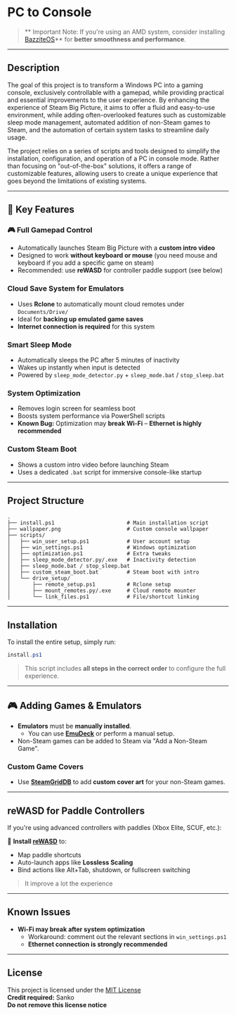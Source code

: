 # PC to Console

> ** Important Note: If you're using an AMD system, consider installing [BazziteOS](https://bazzite.gg/)** for **better smoothness and performance**.

---

## Description

The goal of this project is to transform a Windows PC into a gaming console, exclusively controllable with a gamepad, while providing practical and essential improvements to the user experience. By enhancing the experience of Steam Big Picture, it aims to offer a fluid and easy-to-use environment, while adding often-overlooked features such as customizable sleep mode management, automated addition of non-Steam games to Steam, and the automation of certain system tasks to streamline daily usage.

The project relies on a series of scripts and tools designed to simplify the installation, configuration, and operation of a PC in console mode. Rather than focusing on "out-of-the-box" solutions, it offers a range of customizable features, allowing users to create a unique experience that goes beyond the limitations of existing systems.

---

## 🚀 Key Features

### 🎮 Full Gamepad Control
- Automatically launches Steam Big Picture with a **custom intro video**
- Designed to work **without keyboard or mouse** (you need mouse and keyboard if you add a specific game on steam)
- Recommended: use **reWASD** for controller paddle support (see below)

### Cloud Save System for Emulators
- Uses **Rclone** to automatically mount cloud remotes under `Documents/Drive/`
- Ideal for **backing up emulated game saves**
- **Internet connection is required** for this system

### Smart Sleep Mode
- Automatically sleeps the PC after 5 minutes of inactivity
- Wakes up instantly when input is detected
- Powered by `sleep_mode_detector.py` + `sleep_mode.bat` / `stop_sleep.bat`

### System Optimization
- Removes login screen for seamless boot
- Boosts system performance via PowerShell scripts
- **Known Bug:** Optimization may **break Wi-Fi** – **Ethernet is highly recommended**

### Custom Steam Boot
- Shows a custom intro video before launching Steam
- Uses a dedicated `.bat` script for immersive console-like startup

---

## Project Structure

```
.
├── install.ps1                       # Main installation script
├── wallpaper.png                     # Custom console wallpaper
├── scripts/
│   ├── win_user_setup.ps1            # User account setup
│   ├── win_settings.ps1              # Windows optimization
│   ├── optimization.ps1              # Extra tweaks
│   ├── sleep_mode_detector.py/.exe   # Inactivity detection
│   ├── sleep_mode.bat / stop_sleep.bat
│   ├── custom_steam_boot.bat         # Steam boot with intro
│   └── drive_setup/
│       ├── remote_setup.ps1          # Rclone setup
│       ├── mount_remotes.py/.exe     # Cloud remote mounter
│       └── link_files.ps1            # File/shortcut linking
```

---

## Installation

To install the entire setup, simply run:

```powershell
install.ps1
```

> This script includes **all steps in the correct order** to configure the full experience.

---

## 🎮 Adding Games & Emulators

- **Emulators** must be **manually installed**.
  - You can use **[EmuDeck](https://www.emudeck.com/)** or perform a manual setup.
- Non-Steam games can be added to Steam via "Add a Non-Steam Game".

### Custom Game Covers
- Use **[SteamGridDB](https://www.steamgriddb.com/)** to add **custom cover art** for your non-Steam games.

---

## reWASD for Paddle Controllers

If you're using advanced controllers with paddles (Xbox Elite, SCUF, etc.):

🔧 **Install [reWASD](https://www.rewasd.com/)** to:
- Map paddle shortcuts
- Auto-launch apps like **Lossless Scaling**
- Bind actions like Alt+Tab, shutdown, or fullscreen switching

> It improve a lot the experience

---

## Known Issues

- **Wi-Fi may break after system optimization**
  - Workaround: comment out the relevant sections in `win_settings.ps1`
  - **Ethernet connection is strongly recommended**

---

##  License

This project is licensed under the [MIT License](./LICENSE.md)  
**Credit required:** Sanko  
**Do not remove this license notice**

